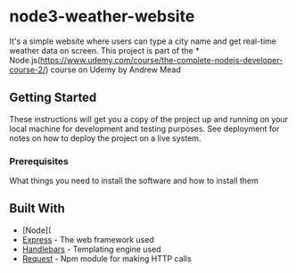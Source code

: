 # node3-weather-website

It's a simple website where users can type a city name and get real-time weather data on screen. This project is part of the * Node.js(https://www.udemy.com/course/the-complete-nodejs-developer-course-2/) course on Udemy by Andrew Mead

## Getting Started

These instructions will get you a copy of the project up and running on your local machine for development and testing purposes. See deployment for notes on how to deploy the project on a live system.

### Prerequisites

What things you need to install the software and how to install them

## Built With
* [Node](
* [Express](http://expressjs.com/en/4x/api.html) - The web framework used
* [Handlebars](https://handlebarsjs.com/guide/) - Templating engine used
* [Request](https://rometools.github.io/rome/) - Npm module for making HTTP calls
